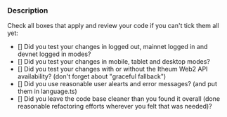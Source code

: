 ### Description

<!--- Describe your changes if needed -->

<!--- Leave testing instructions if needed -->

Check all boxes that apply and review your code if you can't tick them all yet:

- [] Did you test your changes in logged out, mainnet logged in and devnet logged in modes?
- [] Did you test your changes in mobile, tablet and desktop modes?
- [] Did you test your changes with or without the Itheum Web2 API availability? (don't forget about "graceful fallback")
- [] Did you use reasonable user alearts and error messages? (and put them in language.ts)
- [] Did you leave the code base cleaner than you found it overall (done reasonable refactoring efforts wherever you felt that was needed)?
